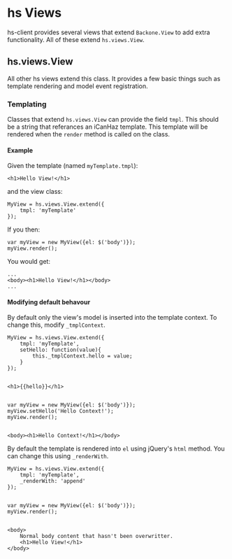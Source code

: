 # hs Views

hs-client provides several views that extend `Backone.View` to add extra functionality. All of these extend `hs.views.View`.

## hs.views.View

All other hs views extend this class. It provides a few basic things such as template rendering and model event registration.

### Templating

Classes that extend `hs.views.View` can provide the field `tmpl`. This should be a string that referances an iCanHaz template. This template will be rendered when the `render` method is called on the class.

#### Example

Given the template (named `myTemplate.tmpl`):

    <h1>Hello View!</h1>

and the view class:

    MyView = hs.views.View.extend({
        tmpl: 'myTemplate'
    });

If you then:

    var myView = new MyView({el: $('body')});
    myView.render();

You would get:

    ...
    <body><h1>Hello View!</h1></body>
    ...

#### Modifying default behavour

By default only the view's model is inserted into the template context. To change this, modify `_tmplContext`.

    MyView = hs.views.View.extend({
        tmpl: 'myTemplate',
        setHello: function(value){
            this._tmplContext.hello = value;
        }
    });


    <h1>{{hello}}</h1>


    var myView = new MyView({el: $('body')});
    myView.setHello('Hello Context!');
    myView.render();


    <body><h1>Hello Context!</h1></body>

By default the template is rendered into `el` using jQuery's `html` method. You can change this using `_renderWith`.

    MyView = hs.views.View.extend({
        tmpl: 'myTemplate',
        _renderWith: 'append'
    });


    var myView = new MyView({el: $('body')});
    myView.render();


    <body>
        Normal body content that hasn't been overwritter.
        <h1>Hello View!</h1>
    </body>